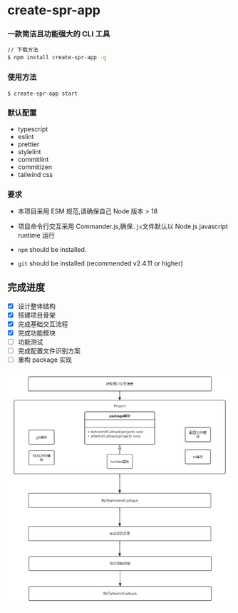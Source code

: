 # create-spr-app

### 一款简洁且功能强大的 CLI 工具

```bash
// 下载方法
$ npm install create-spr-app -g
```

### 使用方法

```bash
$ create-spr-app start
```

### 默认配置

- typescript
- eslint
- prettier
- stylelint
- commitlint
- commitizen
- tailwind css

### 要求

- 本项目采用 ESM 规范,请确保自己 Node 版本 > 18

- 项目命令行交互采用 Commander.js,确保`.js`文件默认以 Node.js javascript runtime 运行

- `npm` should be installed.

- `git` should be installed (recommended v2.4.11 or higher)

## 完成进度

- [x] 设计整体结构
- [x] 搭建项目骨架
- [x] 完成基础交互流程
- [x] 完成功能模块
- [ ] 功能测试
- [ ] 完成配置文件识别方案
- [ ] 重构 package 实现

![流程图](/images/流程图.png)
